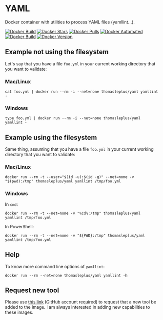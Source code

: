 # YAML

Docker container with utilities to process YAML files (yamllint...).

[![Docker Build](https://github.com/thomasleplus/docker-yaml/workflows/Docker/badge.svg)](https://github.com/thomasleplus/docker-yaml/actions?query=workflow:"Docker")
[![Docker Stars](https://img.shields.io/docker/stars/thomasleplus/yaml)](https://hub.docker.com/r/thomasleplus/yaml)
[![Docker Pulls](https://img.shields.io/docker/pulls/thomasleplus/yaml)](https://hub.docker.com/r/thomasleplus/yaml)
[![Docker Automated](https://img.shields.io/docker/cloud/automated/thomasleplus/yaml)](https://hub.docker.com/r/thomasleplus/yaml)
[![Docker Build](https://img.shields.io/docker/cloud/build/thomasleplus/yaml)](https://hub.docker.com/r/thomasleplus/yaml)
[![Docker Version](https://img.shields.io/docker/v/thomasleplus/yaml?sort=semver)](https://hub.docker.com/r/thomasleplus/yaml)

## Example not using the filesystem

Let's say that you have a file `foo.yml` in your current working directory that you want to validate:

### Mac/Linux

```
cat foo.yml | docker run --rm -i --net=none thomasleplus/yaml yamllint -
```

### Windows

```
type foo.yml | docker run --rm -i --net=none thomasleplus/yaml yamllint -
```

## Example using the filesystem

Same thing, assuming that you have a file `foo.yml` in your current working directory that you want to validate:

### Mac/Linux

```
docker run --rm -t --user="$(id -u):$(id -g)" --net=none -v "$(pwd):/tmp" thomasleplus/yaml yamllint /tmp/foo.yml
```

### Windows

In `cmd`:

```
docker run --rm -t --net=none -v "%cd%:/tmp" thomasleplus/yaml yamllint /tmp/foo.yml
```

In PowerShell:

```
docker run --rm -t --net=none -v "${PWD}:/tmp" thomasleplus/yaml yamllint /tmp/foo.yml
```

## Help

To know more command line options of `yamllint`:

```
docker run --rm --net=none thomasleplus/yaml yamllint -h
```

## Request new tool

Please use [this link](https://github.com/thomasleplus/docker-yaml/issues/new?assignees=thomasleplus&labels=enhancement&template=feature_request.md&title=%5BFEAT%5D) (GitHub account required) to request that a new tool be added to the image. I am always interested in adding new capabilities to these images.
